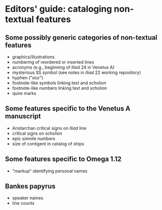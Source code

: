 # Editors' guide: cataloging non-textual features




## Some possibly generic categories of non-textual features

- graphics/illustrations
- numbering of reordered or inserted lines
- acronyms (e.g., beginning of *Iliad* 24 in Venetus A)
- mysterious SS symbol (see notes in *Iliad* 22 working repository)
- hyphen ("slur")
- footnote-like symbols linking text and scholion
- footnote-like numbers linking text and scholion
- quire marks

## Some features specific to the Venetus A manuscript

- Aristarchan critical signs on *Iliad* line
- critical signs on scholion
- epic simnile numbers
- size of contigent in catalog of ships

## Some features specific to Omega 1.12

- "markup" identifying personal names


## Bankes papyrus

- speaker names
- line counts
